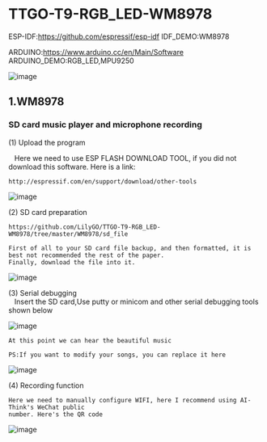 # TTGO-T9-RGB_LED-WM8978

ESP-IDF:https://github.com/espressif/esp-idf
IDF_DEMO:WM8978

ARDUINO:https://www.arduino.cc/en/Main/Software
ARDUINO_DEMO:RGB_LED,MPU9250

![image](https://github.com/LilyGO/TTGO-T9-RGB_LED-WM8978/blob/master/Images/image1.jpg)

## 1.WM8978
### SD card music player and microphone recording
(1) Upload the program

    Here we need to use ESP FLASH DOWNLOAD TOOL, if you did not download this software. Here is a link:
    
    http://espressif.com/en/support/download/other-tools
![image](https://github.com/LilyGO/TTGO-T9-RGB_LED-WM8978/blob/master/Images/Screenshot_5.png)
    
(2) SD card preparation

    https://github.com/LilyGO/TTGO-T9-RGB_LED-WM8978/tree/master/WM8978/sd_file
    
    First of all to your SD card file backup, and then formatted, it is best not recommended the rest of the paper. 
    Finally, download the file into it.
![image](https://github.com/LilyGO/TTGO-T9-RGB_LED-WM8978/blob/master/Images/Screenshot_4.png)

(3) Serial debugging
        
    Insert the SD card,Use putty or minicom and other serial debugging tools shown below
    
![image](https://github.com/LilyGO/TTGO-T9-RGB_LED-WM8978/blob/master/Images/Screenshot_7.png)

    At this point we can hear the beautiful music
    
    PS:If you want to modify your songs, you can replace it here 
    
![image](https://github.com/LilyGO/TTGO-T9-RGB_LED-WM8978/blob/master/Images/Screenshot_6.png)

(4) Recording function

    Here we need to manually configure WIFI, here I recommend using AI-Think's WeChat public 
    number. Here's the QR code

![image](https://github.com/LilyGO/TTGO-T9-RGB_LED-WM8978/blob/master/Images/QR%20code.jpg)
